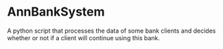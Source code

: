 # AnnBankSystem
A python script that processes the data of some bank clients and decides whether or not if a client will continue using this bank.
